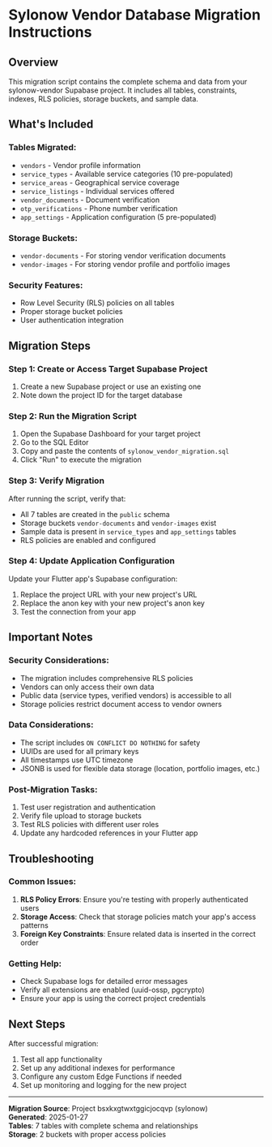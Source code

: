 # Sylonow Vendor Database Migration Instructions

## Overview
This migration script contains the complete schema and data from your sylonow-vendor Supabase project. It includes all tables, constraints, indexes, RLS policies, storage buckets, and sample data.

## What's Included

### Tables Migrated:
- `vendors` - Vendor profile information
- `service_types` - Available service categories (10 pre-populated)
- `service_areas` - Geographical service coverage
- `service_listings` - Individual services offered
- `vendor_documents` - Document verification
- `otp_verifications` - Phone number verification
- `app_settings` - Application configuration (5 pre-populated)

### Storage Buckets:
- `vendor-documents` - For storing vendor verification documents
- `vendor-images` - For storing vendor profile and portfolio images

### Security Features:
- Row Level Security (RLS) policies on all tables
- Proper storage bucket policies
- User authentication integration

## Migration Steps

### Step 1: Create or Access Target Supabase Project
1. Create a new Supabase project or use an existing one
2. Note down the project ID for the target database

### Step 2: Run the Migration Script
1. Open the Supabase Dashboard for your target project
2. Go to the SQL Editor
3. Copy and paste the contents of `sylonow_vendor_migration.sql`
4. Click "Run" to execute the migration

### Step 3: Verify Migration
After running the script, verify that:
- All 7 tables are created in the `public` schema
- Storage buckets `vendor-documents` and `vendor-images` exist
- Sample data is present in `service_types` and `app_settings` tables
- RLS policies are enabled and configured

### Step 4: Update Application Configuration
Update your Flutter app's Supabase configuration:
1. Replace the project URL with your new project's URL
2. Replace the anon key with your new project's anon key
3. Test the connection from your app

## Important Notes

### Security Considerations:
- The migration includes comprehensive RLS policies
- Vendors can only access their own data
- Public data (service types, verified vendors) is accessible to all
- Storage policies restrict document access to vendor owners

### Data Considerations:
- The script includes `ON CONFLICT DO NOTHING` for safety
- UUIDs are used for all primary keys
- All timestamps use UTC timezone
- JSONB is used for flexible data storage (location, portfolio images, etc.)

### Post-Migration Tasks:
1. Test user registration and authentication
2. Verify file upload to storage buckets
3. Test RLS policies with different user roles
4. Update any hardcoded references in your Flutter app

## Troubleshooting

### Common Issues:
1. **RLS Policy Errors**: Ensure you're testing with properly authenticated users
2. **Storage Access**: Check that storage policies match your app's access patterns
3. **Foreign Key Constraints**: Ensure related data is inserted in the correct order

### Getting Help:
- Check Supabase logs for detailed error messages
- Verify all extensions are enabled (uuid-ossp, pgcrypto)
- Ensure your app is using the correct project credentials

## Next Steps
After successful migration:
1. Test all app functionality
2. Set up any additional indexes for performance
3. Configure any custom Edge Functions if needed
4. Set up monitoring and logging for the new project

---
**Migration Source**: Project bsxkxgtwxtggicjocqvp (sylonow)  
**Generated**: 2025-01-27  
**Tables**: 7 tables with complete schema and relationships  
**Storage**: 2 buckets with proper access policies 